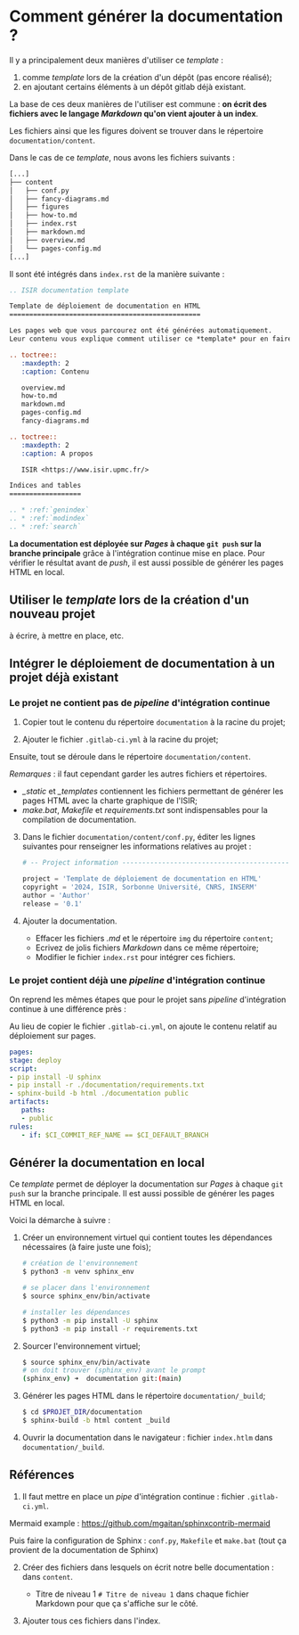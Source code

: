# Comment générer la documentation ?

Il y a principalement deux manières d'utiliser ce *template* :

1. comme *template* lors de la création d'un dépôt (pas encore réalisé);
2. en ajoutant certains éléments à un dépôt gitlab déjà existant.

La base de ces deux manières de l'utiliser est commune : **on écrit des fichiers avec le langage *Markdown* qu'on vient ajouter à un index**.

Les fichiers ainsi que les figures doivent se trouver dans le répertoire `documentation/content`. 

Dans le cas de ce *template*, nous avons les fichiers suivants :

```bash
[...]
├── content
│   ├── conf.py
│   ├── fancy-diagrams.md
│   ├── figures
│   ├── how-to.md
│   ├── index.rst
│   ├── markdown.md
│   ├── overview.md
│   └── pages-config.md
[...]
```

Il sont été intégrés dans `index.rst` de la manière suivante :

```rst
.. ISIR documentation template

Template de déploiement de documentation en HTML
================================================

Les pages web que vous parcourez ont été générées automatiquement.
Leur contenu vous explique comment utiliser ce *template* pour en faire de même.

.. toctree::
   :maxdepth: 2
   :caption: Contenu

   overview.md
   how-to.md
   markdown.md
   pages-config.md
   fancy-diagrams.md

.. toctree::
   :maxdepth: 2
   :caption: A propos

   ISIR <https://www.isir.upmc.fr/>

Indices and tables
==================

.. * :ref:`genindex`
.. * :ref:`modindex`
.. * :ref:`search`
```

**La documentation est déployée sur *Pages* à chaque `git push` sur la branche principale** grâce à l'intégration continue mise en place.
Pour vérifier le résultat avant de *push*, il est aussi possible de générer les pages HTML en local.


## Utiliser le *template* lors de la création d'un nouveau projet

à écrire, à mettre en place, etc.



## Intégrer le déploiement de documentation à un projet déjà existant

### Le projet ne contient pas de *pipeline* d'intégration continue

1. Copier tout le contenu du répertoire `documentation` à la racine du projet;

2. Ajouter le fichier `.gitlab-ci.yml` à la racine du projet;

Ensuite, tout se déroule dans le répertoire `documentation/content`.

*Remarques* : il faut cependant garder les autres fichiers et répertoires.
- *_static* et *_templates* contiennent les fichiers permettant de générer les pages HTML avec la charte graphique de l'ISIR;
- *make.bat*, *Makefile* et *requirements.txt* sont indispensables pour la compilation de documentation.

3. Dans le fichier `documentation/content/conf.py`, éditer les lignes suivantes pour renseigner les informations relatives au projet :

   ```python
   # -- Project information -----------------------------------------------------

   project = 'Template de déploiement de documentation en HTML'
   copyright = '2024, ISIR, Sorbonne Université, CNRS, INSERM' 
   author = 'Author'
   release = '0.1'
   ```

4. Ajouter la documentation.

   - Effacer les fichiers *.md* et le répertoire `img` du répertoire `content`;
   - Ecrivez de jolis fichiers *Markdown* dans ce même répertoire;
   - Modifier le fichier `index.rst` pour intégrer ces fichiers.

### Le projet contient déjà une *pipeline* d'intégration continue

On reprend les mêmes étapes que pour le projet sans *pipeline* d'intégration continue à une différence près :

Au lieu de copier le fichier `.gitlab-ci.yml`, on ajoute le contenu relatif au déploiement sur pages.

```yml
pages:
stage: deploy
script:
- pip install -U sphinx
- pip install -r ./documentation/requirements.txt
- sphinx-build -b html ./documentation public
artifacts:
   paths:
   - public
rules:
   - if: $CI_COMMIT_REF_NAME == $CI_DEFAULT_BRANCH
```

## Générer la documentation en local

Ce *template* permet de déployer la documentation sur *Pages* à chaque `git push` sur la branche principale.
Il est aussi possible de générer les pages HTML en local.

Voici la démarche à suivre :

1. Créer un environnement virtuel qui contient toutes les dépendances nécessaires (à faire juste une fois);

   ```bash
   # création de l'environnement
   $ python3 -m venv sphinx_env

   # se placer dans l'environnement
   $ source sphinx_env/bin/activate

   # installer les dépendances
   $ python3 -m pip install -U sphinx
   $ python3 -m pip install -r requirements.txt
   ```

2. Sourcer l'environnement virtuel;

   ```bash
   $ source sphinx_env/bin/activate
   # on doit trouver (sphinx_env) avant le prompt
   (sphinx_env) ➜  documentation git:(main)
   ```

3. Générer les pages HTML dans le répertoire `documentation/_build`;

   ```bash
   $ cd $PROJET_DIR/documentation
   $ sphinx-build -b html content _build
   ```

4. Ouvrir la documentation dans le navigateur : fichier `index.htlm` dans `documentation/_build`.


## Références

1. Il faut mettre en place un *pipe* d'intégration continue : fichier `.gitlab-ci.yml`.

Mermaid example : https://github.com/mgaitan/sphinxcontrib-mermaid

Puis faire la configuration de Sphinx : `conf.py`, `Makefile` et `make.bat` (tout ça provient de la documentation de Sphinx)

2. Créer des fichiers dans lesquels on écrit notre belle documentation : dans `content`.

    - Titre de niveau 1 `# Titre de niveau 1` dans chaque fichier Markdown pour que ça s'affiche sur le côté.

3. Ajouter tous ces fichiers dans l'index.

    